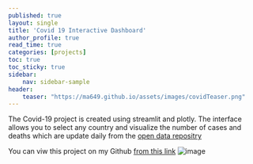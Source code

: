 ```yaml
---
published: true
layout: single
title: 'Covid 19 Interactive Dashboard'
author_profile: true
read_time: true
categories: [projects]
toc: true
toc_sticky: true
sidebar:
    nav: sidebar-sample
header:
    teaser: "https://ma649.github.io/assets/images/covidTeaser.png"
---
```




The Covid-19 project is created using streamlit and plotly. The interface allows you to select any country and visualize the number of cases and deaths which are 
update daily from the <a href=" https://opendata.ecdc.europa.eu/covid19/casedistribution/csv"> open data repositry</a>

You can viw this project on my Github [from this link](https://github.com/ma649/Covid19-Streamlit)
![image](https://ma649.github.io/assets/images/covidTeaser.png.png)

<!--- ![image](https://github.com/ma649/Covid19-Streamlit/blob/main/interface.png) --->

